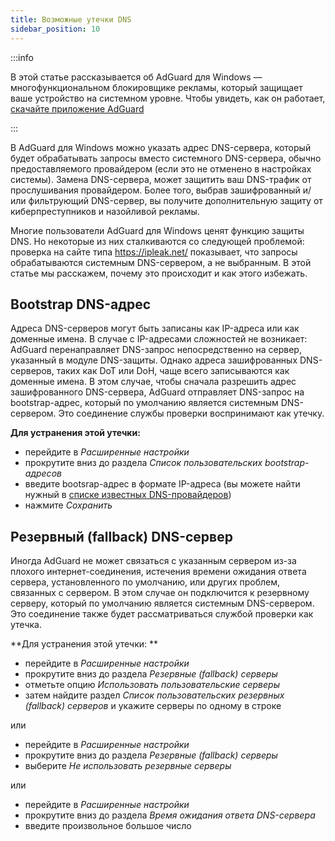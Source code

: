 ```yaml
---
title: Возможные утечки DNS
sidebar_position: 10
---
```


:::info

В этой статье рассказывается об AdGuard для Windows — многофункциональном блокировщике рекламы, который защищает ваше устройство на системном уровне. Чтобы увидеть, как он работает, [скачайте приложение AdGuard](https://agrd.io/download-kb-adblock)

:::

В AdGuard для Windows можно указать адрес DNS-сервера, который будет обрабатывать запросы вместо системного DNS-сервера, обычно предоставляемого провайдером (если это не отменено в настройках системы). Замена DNS-сервера, может защитить ваш DNS-трафик от прослушивания провайдером. Более того, выбрав зашифрованный и/или фильтрующий DNS-сервер, вы получите дополнительную защиту от киберпреступников и назойливой рекламы.

Многие пользователи AdGuard для Windows ценят функцию защиты DNS. Но некоторые из них сталкиваются со следующей проблемой: проверка на сайте типа https://ipleak.net/ показывает, что запросы обрабатываются системным DNS-сервером, а не выбранным. В этой статье мы расскажем, почему это происходит и как этого избежать.

## Bootstrap DNS-адрес

Адреса DNS-серверов могут быть записаны как IP-адреса или как доменные имена. В случае с IP-адресами сложностей не возникает: AdGuard перенаправляет DNS-запрос непосредственно на сервер, указанный в модуле DNS-защиты. Однако адреса зашифрованных DNS-серверов, таких как DoT или DoH, чаще всего записываются как доменные имена. В этом случае, чтобы сначала разрешить адрес зашифрованного DNS-сервера, AdGuard отправляет DNS-запрос на bootstrap-адрес, который по умолчанию является системным DNS-сервером. Это соединение службы проверки воспринимают как утечку.

**Для устранения этой утечки:**

- перейдите в *Расширенные настройки*
- прокрутите вниз до раздела *Список пользовательских bootstrap-адресов*
- введите bootsrap-адрес в формате IP-адреса (вы можете найти нужный в [списке известных DNS-провайдеров](https://adguard-dns.io/kb/general/dns-providers/))
- нажмите *Сохранить*

## Резервный (fallback) DNS-сервер

Иногда AdGuard не может связаться с указанным сервером из-за плохого интернет-соединения, истечения времени ожидания ответа сервера, установленного по умолчанию, или других проблем, связанных с сервером. В этом случае он подключится к резервному серверу, который по умолчанию является системным DNS-сервером. Это соединение также будет рассматриваться службой проверки как утечка.

**Для устранения этой утечки: **

- перейдите в *Расширенные настройки*
- прокрутите вниз до раздела *Резервные (fallback) серверы*
- отметьте опцию *Использовать пользовательские серверы*
- затем найдите раздел *Список пользовательских резервных (fallback) серверов* и укажите серверы по одному в строке

или

- перейдите в *Расширенные настройки*
- прокрутите вниз до раздела *Резервные (fallback) серверы*
- выберите *Не использовать резервные серверы*

или

- перейдите в *Расширенные настройки*
- прокрутите вниз до раздела *Время ожидания ответа DNS-сервера*
- введите произвольное большое число
